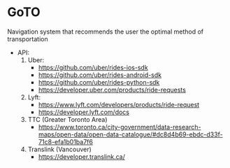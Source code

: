 # GoTO
Navigation system that recommends the user the optimal method of transportation

* API:
  1. Uber: 
     * https://github.com/uber/rides-ios-sdk
     * https://github.com/uber/rides-android-sdk
     * https://github.com/uber/rides-python-sdk
     * https://developer.uber.com/products/ride-requests
  2. Lyft:
     * https://www.lyft.com/developers/products/ride-request
     * https://developer.lyft.com/docs
  3. TTC (Greater Toronto Area)
     * https://www.toronto.ca/city-government/data-research-maps/open-data/open-data-catalogue/#dc8d4b69-ebdc-d33f-71c8-efa1b01ba7f6
  4. Translink (Vancouver)
     * https://developer.translink.ca/
